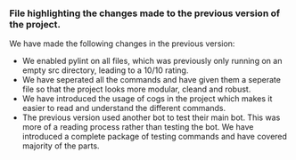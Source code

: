 ### File highlighting the changes made to the previous version of the project.

We have made the following changes in the previous version:

- We enabled pylint on all files, which was previously only running on an empty src directory, leading to a 10/10 rating.
- We have seperated all the commands and have given them a seperate file so that the project looks more modular, cleand and robust.
- We have introduced the usage of cogs in the project which makes it easier to read and understand the different commands.
- The previous version used another bot to test their main bot. This was more of a reading process rather than testing the bot. We have introduced a complete package of testing commands and have covered majority of the parts. 
